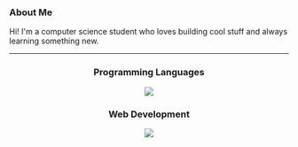 ### About Me

Hi! I'm a computer science student who loves building cool stuff and always learning something new.  

---

<h3 align="center">Programming Languages</h3>
<p align="center">
  <a href="https://skillicons.dev">
    <img src="https://skillicons.dev/icons?i=java,js,kotlin,py,r" />
  </a>
</p>

<h3 align="center">Web Development</h3>
<p align="center">
  <a href="https://skillicons.dev">
    <img src="https://skillicons.dev/icons?i=css,html,nextjs,npm,spring,vue" />
  </a>
</p>


